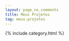 ```yaml
---
layout: page_no_comments
title: Meus Projetos
tag: meus-projetos
---
```


{% include category.html %}
